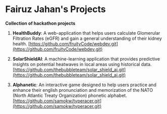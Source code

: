 # Fairuz Jahan's Projects
**Collection of hackathon projects**

1) **HealthBuddy**: A web-application that helps users calculate Glomerular Filtration Rates (eGFR) and gain a general understanding of their kidney health.
   [https://github.com/fruityCode/webdev.git](https://github.com/fruityCode/webdev.git)
   
2) **SolarShieldAI**: A machine-learning application that provides predictive insights on potential heatwaves in local areas using historical data.
   [https://github.com/thebubbleteam/solar_shield_ai.git](https://github.com/thebubbleteam/solar_shield_ai.git)
   
3) **Alphanetic**: An interactive game designed to help users practice and enhance their english pronunciation and memorization of the NATO (North Atlantic Treaty Organization) phonetic alphabet.
   [https://github.com/samokw/typeracer.git](https://github.com/samokw/typeracer.git) 
